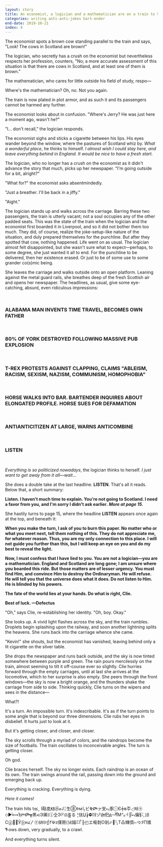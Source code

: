 ```yaml
---
layout: story
title: An economist, a logician and a mathematician are on a train to Scotland.
categories: writing anti-anti-jokes bart-ender
end-date: 2019-10-21
index: 4
---
```


The economist spots a brown cow standing parallel to the train and says, "Look! The cows in Scotland are brown!"

The logician, who secretly has a crush on the economist but nevertheless respects her profession, counters, "No; a more accurate assessment of this situation is that there are cows in Scotland, and at least one of them is brown."

The mathematician, who cares for little outside his field of study, respo—

Where's the mathematician? Oh, no. Not you again.

The train is now plated in plot armor, and as such it and its passengers cannot be harmed any further.

The economist looks about in confusion. "Where's Jerry? He was just here a moment ago, wasn't he?"

"I… don't recall," the logician responds.

The economist sighs and sticks a cigarette between his lips. His eyes wander beyond the window, where the pastures of Scotland whiz by. *What a wonderful place*, he thinks to himself. *I almost wish I could stay here, and leave everything behind in England. It would be nice to have a fresh start.*

The logician, who no longer has a crush on the economist as it didn't advance the story that much, picks up her newspaper. "I'm going outside for a bit, alright?"

"What for?" the economist asks absentmindedly.

"Just a breather. I'll be back in a jiffy."

"Aight."

The logician stands up and walks across the carriage. Barring these two passengers, the train is utterly vacant; not a soul occupies any of the other padded seats. This was the state of the train when the logician and the economist first boarded it in Liverpool, and so it did not bother them too much. They did, of course, realize the joke-setup-like nature of the situation, and duly prepared themselves for the punchline. But after they spotted that cow, nothing happened. Life went on as usual. The logician almost felt disappointed, but she wasn't sure what to expect—perhaps, to some degree, she just wanted it all to end. For the punchline to be delivered, then her existence erased. Or just to be of some use to some grander co(s)mic being.

She leaves the carriage and walks outside onto an open platform. Leaning against the metal guard rails, she breathes deep of the fresh Scottish air and opens her newspaper. The headlines, as usual, give some eye-catching, absurd, even ridiculous impressions:

&nbsp;

### ALABAMA MAN INVENTS TIME TRAVEL, BECOMES OWN FATHER

&nbsp;

### 80% OF YORK DESTROYED FOLLOWING MASSIVE PUB EXPLOSION

&nbsp;

### T-REX PROTESTS AGAINST CLAPPING, CLAIMS "ABLEISM, RACISM, SEXISM, NAZISM, COMMUNISM, HOMOPHOBIA"

&nbsp;

### HORSE WALKS INTO BAR. BARTENDER INQUIRES ABOUT ELONGATED PROFILE. HORSE SUES FOR DEFAMATION

&nbsp;

### ANTIANTICITIZEN AT LARGE, WARNS ANTICOMBINE

&nbsp;

### LISTEN

&nbsp;

*Everything is so politicized nowadays*, the logician thinks to herself. *I just want to get away from it all—wait…*

She does a double take at the last headline. **LISTEN**. That's all it reads. Below that, a short summary:

**Listen. I haven't much time to explain. You're not going to Scotland. I need a favor from you, and I'm sorry I didn't ask earlier.** ***More at page 15.***

She hastily turns to page 15, where the headline **LISTEN** appears once again at the top, and beneath it:

**When you make the turn, I ask of you to burn this paper. No matter who or what you meet next, tell them nothing of this. They do not appreciate me, for whatever reason. Thus, you are my only connection to this place. I will not guide you further than this, but I will keep an eye on you and do my best to reveal the light.**

**Now, I must confess that I have lied to you. You are not a logician—you are a mathematician. England and Scotland are long gone; I am unsure where you boarded this ride. But those matters are of lesser urgency. You must find Him, and convince Him to destroy the Ordinaryman. He will refuse. He will tell you that the universe does what it does. Do not listen to Him. He is blinded by his powers.**

**The fate of the world lies at your hands. Do what is right, Clie.**

**Best of luck. —Defectus**

"Oh," says Clie, re-establishing her identity. "Oh, boy. Okay."

She looks up. A vivid light flashes across the sky, and the train rumbles. Droplets begin splashing upon the railway, and soon another lightning splits the heavens. She runs back into the carriage whence she came.

"Kevin!" she shouts, but the economist has vanished, leaving behind only a lit cigarette on the silver table.

She drops the newspaper and runs back outside, and the sky is now tinted somewhere between purple and green. The rain pours mercilessly on the train, almost seeming to tilt it off-course ever so slightly. Clie hurries forward through the empty carriages, until at last she arrives at the locomotive, which to her surprise is also empty. She peers through the front windows—the sky is now a bright orange, and the thunders shake the carriage from side to side. Thinking quickly, Clie turns on the wipers and sees in the distance—

What?!

It's a turn. An impossible turn. It's indescribable. It's as if the turn points to some angle that is beyond our three dimensions. Clie rubs her eyes in disbelief. It hurts just to look at it.

But it's getting closer, and closer, and closer.

The sky scrolls through a myriad of colors, and the raindrops become the size of footballs. The train oscillates to inconceivable angles. The turn is getting closer.

Oh god.

Clie braces herself. The sky no longer exists. Each raindrop is an ocean of its own. The train swings around the rail, passing down into the ground and emerging back up.

Everything is cracking. Everything is dying.

*Here it comes!*

The train hits t⪣⡀І㔝㖛㎅⽰ޓЈ╎⽣➇ߦм⢧ビⷂⶾァ㞵⭂⾗⨀Є╪в㔻⢔㍦㋶⬦►ⷰ⟽Ъ⛿ⶾ┳⿊⥺Э㕊⫖ⓙ㒰Э⠟⚖⪌る⢘㑀Џ┟⛔㍩ゾ㏞㐶д╌ⶣⷫМ㍋⠺╠ⷺ⮢㒢⯉⢅㏠Сⓟ⿞❑Ўⓑн⫝̸〳㋘㋇⮾☝⹍⟱з㑮㞕⟨㍝㛴⠯Ѓ╟◰エ㘅㓼О㔈⮵⹲⢣Т⯕㒯㑯⟜⹀⤪ߓП㐡ⷖows down, very gradually, to a crawl.

And everything turns silent.